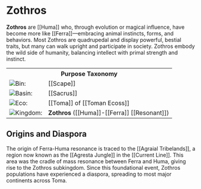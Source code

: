 <!-- wiki-header-section:start -->
# Zothros

**Zothros** are [[Huma]] who, through evolution or magical influence, have become more like [[Ferra]]—embracing animal instincts, forms, and behaviors. Most Zothros are quadrupedal and display powerful, bestial traits, but many can walk upright and participate in society. Zothros embody the wild side of humanity, balancing intellect with primal strength and instinct.

<!-- wiki-header-section:end -->

<!-- taxonomy-table-section:start -->
<div class="taxonomy-table">
  <table>
    <tr>
      <th colspan="3">Purpose Taxonomy</th>
    </tr>
    <tr>
      <td class="taxon-label"><img src="../svg/bin.svg" class="taxon-icon">Bin:</td>
      <td class="taxon-content" colspan="2">[[Scape]]</td>
    </tr>
    <tr>
      <td class="taxon-label"><img src="../svg/basin.svg" class="taxon-icon">Basin:</td>
      <td class="taxon-content" colspan="2">[[Sacrus]]</td>
    </tr>
    <tr>
      <td class="taxon-label"><img src="../svg/eco.svg" class="taxon-icon">Eco:</td>
      <td class="taxon-content" colspan="2">[[Toma]] of [[Toman Ecoss]]</td>
    </tr>
    <tr>
      <td class="taxon-label"><img src="../svg/kingdom.svg" class="taxon-icon">Kingdom:</td>
      <td class="taxon-content" colspan="2"><strong>Zothros</strong> ([[Huma]]-[[Ferra]] [[Resonant]])</td>
    </tr>
  </table>
</div>
<!-- taxonomy-table-section:end -->

## Origins and Diaspora

The origin of Ferra-Huma resonance is traced to the [[Agraial Tribelands]], a region now known as the [[Agresta Jungle]] in the [[Current Line]]. This area was the cradle of mass resonance between Ferra and Huma, giving rise to the Zothros subkingdom. Since this foundational event, Zothros populations have experienced a diaspora, spreading to most major continents across Toma.

